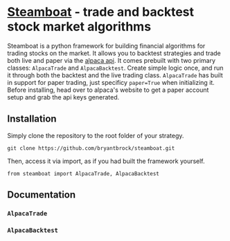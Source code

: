 # [Steamboat](https://github.com/bryantbrock/steamboat) - trade and backtest stock market algorithms
Steamboat is a python framework for building financial algorithms for trading stocks on the market. It allows you to backtest strategies and trade both live and paper via the [alpaca api](alpaca.markets). It comes prebuilt with two primary classes: `AlpacaTrade` and `AlpacaBacktest`. Create simple logic once, and run it through both the backtest and the live trading class. `AlpacaTrade` has built in support for paper trading, just specificy `paper=True` when initializing it. Before installing, head over to alpaca's website to get a paper account setup and grab the api keys generated.

## Installation
Simply clone the repository to the root folder of your strategy.
```
git clone https://github.com/bryantbrock/steamboat.git
```


Then, access it via import, as if you had built the framework yourself.
```
from steamboat import AlpacaTrade, AlpacaBacktest
```


## Documentation
### `AlpacaTrade`
### `AlpacaBacktest`
